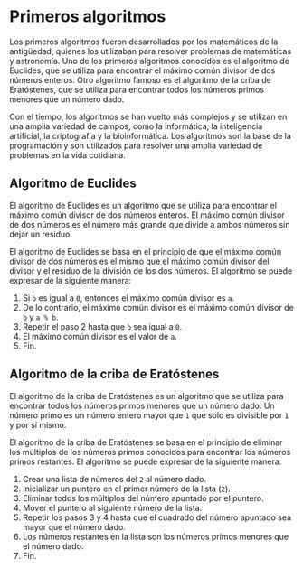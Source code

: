 # Primeros algoritmos

Los primeros algoritmos fueron desarrollados por los matemáticos de la antigüedad, quienes los utilizaban para resolver problemas de matemáticas y astronomía. Uno de los primeros algoritmos conocidos es el algoritmo de Euclides, que se utiliza para encontrar el máximo común divisor de dos números enteros. Otro algoritmo famoso es el algoritmo de la criba de Eratóstenes, que se utiliza para encontrar todos los números primos menores que un número dado.

Con el tiempo, los algoritmos se han vuelto más complejos y se utilizan en una amplia variedad de campos, como la informática, la inteligencia artificial, la criptografía y la bioinformática. Los algoritmos son la base de la programación y son utilizados para resolver una amplia variedad de problemas en la vida cotidiana.

## Algoritmo de Euclides

El algoritmo de Euclides es un algoritmo que se utiliza para encontrar el máximo común divisor de dos números enteros. El máximo común divisor de dos números es el número más grande que divide a ambos números sin dejar un residuo.

El algoritmo de Euclides se basa en el principio de que el máximo común divisor de dos números es el mismo que el máximo común divisor del divisor y el residuo de la división de los dos números. El algoritmo se puede expresar de la siguiente manera:

1. Si `b` es igual a `0`, entonces el máximo común divisor es `a`.
2. De lo contrario, el máximo común divisor es el máximo común divisor de `b` y `a % b`.
3. Repetir el paso 2 hasta que `b` sea igual a `0`.
4. El máximo común divisor es el valor de `a`.
5. Fin.

## Algoritmo de la criba de Eratóstenes

El algoritmo de la criba de Eratóstenes es un algoritmo que se utiliza para encontrar todos los números primos menores que un número dado. Un número primo es un número entero mayor que `1` que solo es divisible por `1` y por sí mismo.

El algoritmo de la criba de Eratóstenes se basa en el principio de eliminar los múltiplos de los números primos conocidos para encontrar los números primos restantes. El algoritmo se puede expresar de la siguiente manera:

1. Crear una lista de números del `2` al número dado.
2. Inicializar un puntero en el primer número de la lista (`2`).
3. Eliminar todos los múltiplos del número apuntado por el puntero.
4. Mover el puntero al siguiente número de la lista.
5. Repetir los pasos 3 y 4 hasta que el cuadrado del número apuntado sea mayor que el número dado.
6. Los números restantes en la lista son los números primos menores que el número dado.
7. Fin.

